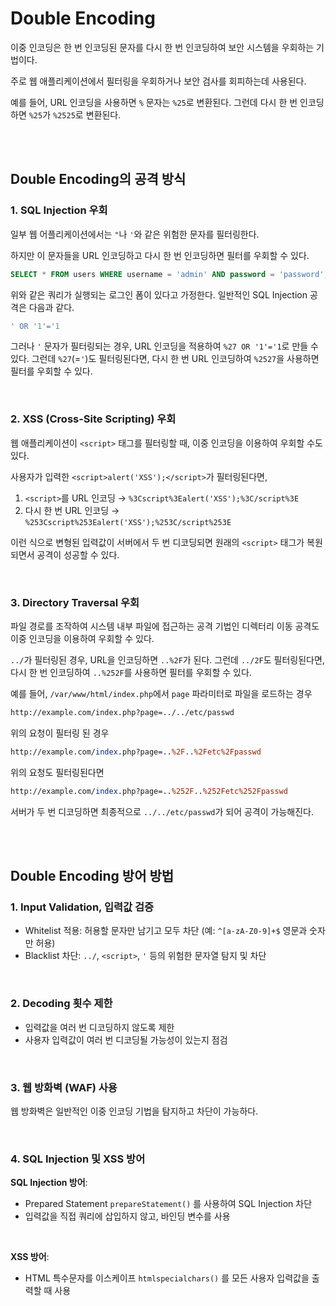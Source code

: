 # **Double Encoding**

이중 인코딩은 한 번 인코딩된 문자를 다시 한 번 인코딩하여 보안 시스템을 우회하는 기법이다.

주로 웹 애플리케이션에서 필터링을 우회하거나 보안 검사를 회피하는데 사용된다.

예를 들어, URL 인코딩을 사용하면 `%` 문자는 `%25`로 변환된다.
그런데 다시 한 번 인코딩하면 `%25`가 `%2525`로 변환된다.

<br>
<br>

## **Double Encoding의 공격 방식**

### 1. SQL Injection 우회

일부 웹 어플리케이션에서는 `"`나 `'`와 같은 위험한 문자를 필터링한다.

하지만 이 문자들을 URL 인코딩하고 다시 한 번 인코딩하면 필터를 우회할 수 있다.

```sql
SELECT * FROM users WHERE username = 'admin' AND password = 'password';
```

위와 같은 쿼리가 실행되는 로그인 폼이 있다고 가정한다.
일반적인 SQL Injection 공격은 다음과 같다.

```sql
' OR '1'='1
```

그러나 `'` 문자가 필터링되는 경우, URL 인코딩을 적용하여 `%27 OR '1'='1`로 만들 수 있다.
그런데 `%27`(=`'`)도 필터링된다면, 다시 한 번 URL 인코딩하여 `%2527`을 사용하면 필터를 우회할 수 있다.

<br>

### 2. XSS (Cross-Site Scripting) 우회

웹 애플리케이션이 `<script>` 태그를 필터링할 때, 이중 인코딩을 이용하여 우회할 수도 있다.

사용자가 입력한 `<script>alert('XSS');</script>`가 필터링된다면,

1. `<script>`를 URL 인코딩 → `%3Cscript%3Ealert('XSS');%3C/script%3E`
2. 다시 한 번 URL 인코딩 → `%253Cscript%253Ealert('XSS');%253C/script%253E`

이런 식으로 변형된 입력값이 서버에서 두 번 디코딩되면 원래의 `<script>` 태그가 복원되면서 공격이 성공할 수 있다.

<br>

### 3. Directory Traversal 우회

파일 경로를 조작하여 시스템 내부 파일에 접근하는 공격 기법인 디렉터리 이동 공격도 이중 인코딩을 이용하여 우회할 수 있다.

`../`가 필터링된 경우, URL을 인코딩하면 `..%2F`가 된다.
그런데 `../2F`도 필터링된다면, 다시 한 번 인코딩하여 `..%252F`를 사용하면 필터를 우회할 수 있다.

예를 들어, `/var/www/html/index.php`에서 `page` 파라미터로 파일을 로드하는 경우

```bash
http://example.com/index.php?page=../../etc/passwd
```

위의 요청이 필터링 된 경우

```perl
http://example.com/index.php?page=..%2F..%2Fetc%2Fpasswd
```

위의 요청도 필터링된다면

```perl
http://example.com/index.php?page=..%252F..%252Fetc%252Fpasswd
```

서버가 두 번 디코딩하면 최종적으로 `../../etc/passwd`가 되어 공격이 가능해진다.

<br>
<br>

## **Double Encoding 방어 방법**

### 1. Input Validation, 입력값 검증

- Whitelist 적용: 허용할 문자만 남기고 모두 차단 (예: `^[a-zA-Z0-9]+$` 영문과 숫자만 허용)
- Blacklist 차단: `../`, `<script>`, `'` 등의 위험한 문자열 탐지 및 차단

<br>

### 2. Decoding 횟수 제한

- 입력값을 여러 번 디코딩하지 않도록 제한
- 사용자 입력값이 여러 번 디코딩될 가능성이 있는지 점검

<br>

### 3. 웹 방화벽 (WAF) 사용

웹 방화벽은 일반적인 이중 인코딩 기법을 탐지하고 차단이 가능하다.

<br>

### 4. SQL Injection 및 XSS 방어

**SQL Injection 방어**:

- Prepared Statement `prepareStatement()` 를 사용하여 SQL Injection 차단
- 입력값을 직접 쿼리에 삽입하지 않고, 바인딩 변수를 사용

<br>

**XSS 방어**:

- HTML 특수문자를 이스케이프 `htmlspecialchars()` 를 모든 사용자 입력값을 출력할 때 사용
